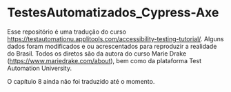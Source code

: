 # TestesAutomatizados_Cypress-Axe
Esse repositório é uma tradução do curso https://testautomationu.applitools.com/accessibility-testing-tutorial/. 
Alguns dados foram modificados e ou acrescentados para reproduzir a realidade do Brasil.
Todos os diretos são da autora do curso Marie Drake (https://www.mariedrake.com/about), bem como da plataforma Test Automation University.

O capítulo 8 ainda não foi traduzido até o momento.
